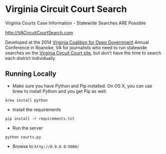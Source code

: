 Virginia Circuit Court Search
=======================

Virginia Courts Case Information - Statewide Searches ARE Possible

http://VACircuitCourtSearch.com

Developed at the 2014 [Virginia Coalition for Open Government](http://www.opengovva.org) Annual Conference in Roanoke, VA for journalists who need to run statewide searches on the [Virginia Circuit Court site](http://wasdmz2.courts.state.va.us/CJISWeb/circuit.jsp), but don't have the time to search each district individually.

## Running Locally

* Make sure you have Python and Pip installed. On OS X, you can use brew to install Python and you get Pip as well.
```
brew install python
```

* Install the requirements
```
pip install -r requirements.txt
```

* Run the server
```
python courts.py
```

* Browse to `http://0.0.0.0:5000/`
